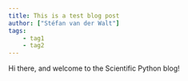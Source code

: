 ```yaml
---
title: This is a test blog post
author: ["Stéfan van der Walt"]
tags:
    - tag1
    - tag2
---
```


Hi there, and welcome to the Scientific Python blog!
